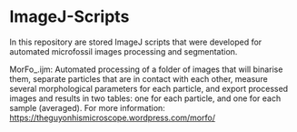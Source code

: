 # ImageJ-Scripts
In this repository are stored ImageJ scripts that were developed for automated microfossil images processing and segmentation.

MorFo_.ijm: Automated processing of a folder of images that will binarise them, separate particles that are in contact with each other, measure several morphological parameters for each particle, and export processed images and results in two tables: one for each particle, and one for each sample (averaged). For more information: https://theguyonhismicroscope.wordpress.com/morfo/
